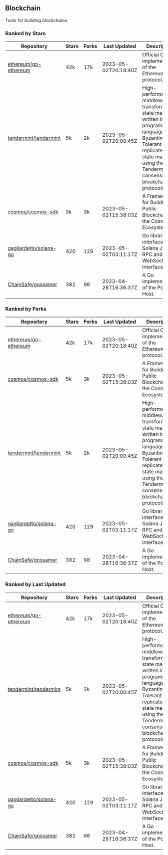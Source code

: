 ## Blockchain

Tools for building blockchains.

### Ranked by Stars

| Repository | Stars | Forks | Last Updated | Description | 
|------------|-------|-------|--------------|-------------|
| [ethereum/go-ethereum](https://github.com/ethereum/go-ethereum) | 42k | 17k | 2023-05-02T20:18:40Z |  Official Go implementation of the Ethereum protocol. |
| [tendermint/tendermint](https://github.com/tendermint/tendermint) | 5k | 2k | 2023-05-02T20:00:45Z |  High-performance middleware for transforming a state machine written in any programming language into a Byzantine Fault Tolerant replicated state machine using the Tendermint consensus and blockchain protocols. |
| [cosmos/cosmos-sdk](https://github.com/cosmos/cosmos-sdk) | 5k | 3k | 2023-05-02T15:38:03Z |  A Framework for Building Public Blockchains in the Cosmos Ecosystem. |
| [gagliardetto/solana-go](https://github.com/gagliardetto/solana-go) | 420 | 129 | 2023-05-02T03:11:17Z |  Go library to interface with Solana JSON RPC and WebSocket interfaces. |
| [ChainSafe/gossamer](https://github.com/ChainSafe/gossamer) | 382 | 98 | 2023-04-28T16:36:37Z |  A Go implementation of the Polkadot Host. |

### Ranked by Forks

| Repository | Stars | Forks | Last Updated | Description | 
|------------|-------|-------|--------------|-------------|
| [ethereum/go-ethereum](https://github.com/ethereum/go-ethereum) | 42k | 17k | 2023-05-02T20:18:40Z |  Official Go implementation of the Ethereum protocol. |
| [cosmos/cosmos-sdk](https://github.com/cosmos/cosmos-sdk) | 5k | 3k | 2023-05-02T15:38:03Z |  A Framework for Building Public Blockchains in the Cosmos Ecosystem. |
| [tendermint/tendermint](https://github.com/tendermint/tendermint) | 5k | 2k | 2023-05-02T20:00:45Z |  High-performance middleware for transforming a state machine written in any programming language into a Byzantine Fault Tolerant replicated state machine using the Tendermint consensus and blockchain protocols. |
| [gagliardetto/solana-go](https://github.com/gagliardetto/solana-go) | 420 | 129 | 2023-05-02T03:11:17Z |  Go library to interface with Solana JSON RPC and WebSocket interfaces. |
| [ChainSafe/gossamer](https://github.com/ChainSafe/gossamer) | 382 | 98 | 2023-04-28T16:36:37Z |  A Go implementation of the Polkadot Host. |

### Ranked by Last Updated

| Repository | Stars | Forks | Last Updated | Description | 
|------------|-------|-------|--------------|-------------|
| [ethereum/go-ethereum](https://github.com/ethereum/go-ethereum) | 42k | 17k | 2023-05-02T20:18:40Z |  Official Go implementation of the Ethereum protocol. |
| [tendermint/tendermint](https://github.com/tendermint/tendermint) | 5k | 2k | 2023-05-02T20:00:45Z |  High-performance middleware for transforming a state machine written in any programming language into a Byzantine Fault Tolerant replicated state machine using the Tendermint consensus and blockchain protocols. |
| [cosmos/cosmos-sdk](https://github.com/cosmos/cosmos-sdk) | 5k | 3k | 2023-05-02T15:38:03Z |  A Framework for Building Public Blockchains in the Cosmos Ecosystem. |
| [gagliardetto/solana-go](https://github.com/gagliardetto/solana-go) | 420 | 129 | 2023-05-02T03:11:17Z |  Go library to interface with Solana JSON RPC and WebSocket interfaces. |
| [ChainSafe/gossamer](https://github.com/ChainSafe/gossamer) | 382 | 98 | 2023-04-28T16:36:37Z |  A Go implementation of the Polkadot Host. |


